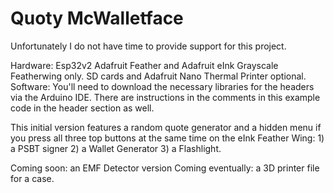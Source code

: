 # Quoty McWalletface

Unfortunately I do not have time to provide support for this project.

Hardware: Esp32v2 Adafruit Feather and Adafruit eInk Grayscale Featherwing only. SD cards and Adafruit Nano Thermal Printer optional.
Software: You'll need to download the necessary libraries for the headers via the Arduino IDE. There are instructions in the comments in this example code in the header section as well.

This initial version features a random quote generator and a hidden menu if you press all three top buttons at the same time on the eInk Feather Wing: 1) a PSBT signer 2) a Wallet Generator 3) a Flashlight.

Coming soon: an EMF Detector version
Coming eventually: a 3D printer file for a case.
